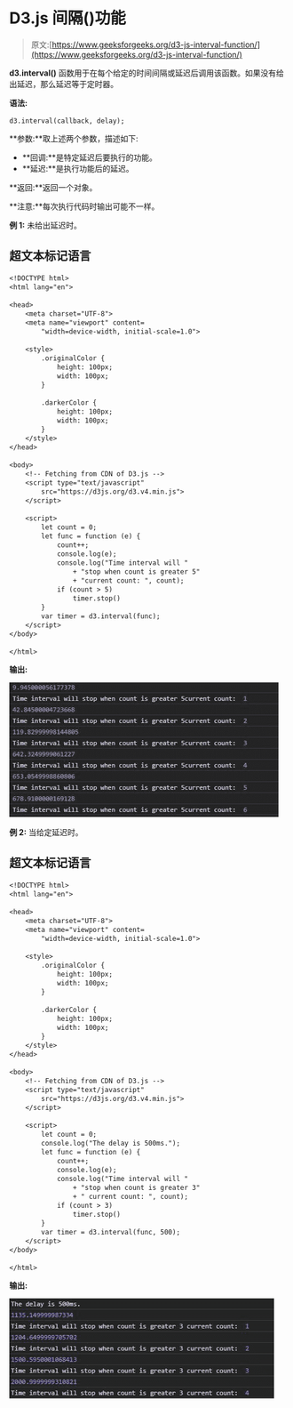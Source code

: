 # D3.js 间隔()功能

> 原文:[https://www.geeksforgeeks.org/d3-js-interval-function/](https://www.geeksforgeeks.org/d3-js-interval-function/)

**d3.interval()** 函数用于在每个给定的时间间隔或延迟后调用该函数。如果没有给出延迟，那么延迟等于定时器。

**语法:**

```
d3.interval(callback, delay);

```

**参数:**取上述两个参数，描述如下:

*   **回调:**是特定延迟后要执行的功能。
*   **延迟:**是执行功能后的延迟。

**返回:**返回一个对象。

**注意:**每次执行代码时输出可能不一样。

**例 1:** 未给出延迟时。

## 超文本标记语言

```
<!DOCTYPE html>
<html lang="en">

<head>
    <meta charset="UTF-8">
    <meta name="viewport" content=
        "width=device-width, initial-scale=1.0">

    <style>
        .originalColor {
            height: 100px;
            width: 100px;
        }

        .darkerColor {
            height: 100px;
            width: 100px;
        }
    </style>
</head>

<body>
    <!-- Fetching from CDN of D3.js -->
    <script type="text/javascript" 
        src="https://d3js.org/d3.v4.min.js">
    </script>

    <script>
        let count = 0;
        let func = function (e) {
            count++;
            console.log(e);
            console.log("Time interval will "
                + "stop when count is greater 5" 
                + "current count: ", count);
            if (count > 5)
                timer.stop()
        }
        var timer = d3.interval(func);
    </script>
</body>

</html>
```

**输出:**

![](img/3abc685afa6692bff93494af5807e266.png)

**例 2:** 当给定延迟时。

## 超文本标记语言

```
<!DOCTYPE html>
<html lang="en">

<head>
    <meta charset="UTF-8">
    <meta name="viewport" content=
        "width=device-width, initial-scale=1.0">

    <style>
        .originalColor {
            height: 100px;
            width: 100px;
        }

        .darkerColor {
            height: 100px;
            width: 100px;
        }
    </style>
</head>

<body>
    <!-- Fetching from CDN of D3.js -->
    <script type="text/javascript" 
        src="https://d3js.org/d3.v4.min.js">
    </script>

    <script>
        let count = 0;
        console.log("The delay is 500ms.");
        let func = function (e) {
            count++;
            console.log(e);
            console.log("Time interval will "
                + "stop when count is greater 3" 
                + " current count: ", count);
            if (count > 3)
                timer.stop()
        }
        var timer = d3.interval(func, 500);
    </script>
</body>

</html>
```

**输出:**

![](img/63eda670a2387f65eadf9f2b8500c0ca.png)